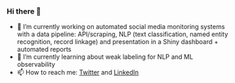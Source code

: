### Hi there 👋

- 🔭 I’m currently working on automated social media monitoring systems with a data pipeline: API/scraping, NLP (text classification, named entity recognition, record linkage) and presentation in a Shiny dashboard + automated reports
- 🌱 I’m currently learning about weak labeling for NLP and ML observability
- 📫 How to reach me: [Twitter](https://twitter.com/paul_simmering) and [LinkedIn](https://www.linkedin.com/in/paulsimmering/)
